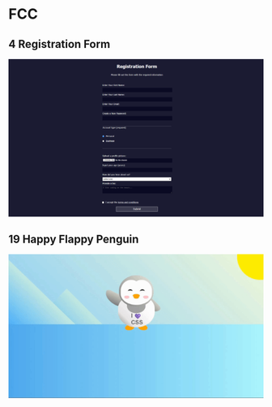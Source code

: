 # FCC

## 4 Registration Form

<p align="center">
  <img src="img/4.png" width="auto" alt="Registration Form">
</p>


## 19 Happy Flappy Penguin

<p align="center">
  <img src="img/19.gif" style="width: auto;" alt="GIF">
</p>
